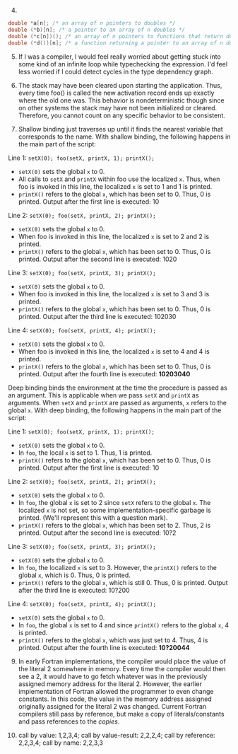 4)
```c
double *a[n]; /* an array of n pointers to doubles */
double (*b)[n]; /* a pointer to an array of n doubles */
double (*c[n])(); /* an array of n pointers to functions that return doubles */
double (*d())[n]; /* a function returning a pointer to an array of n doubles */
```
5) If I was a compiler, I would feel really worried about getting stuck into some kind of an infinite loop while
typechecking the expression. I'd feel less worried if I could detect cycles in the type dependency graph.

7) The stack may have been cleared upon starting the application. Thus, every time foo() is called the
new activation record ends up exactly where the old one was. This behavior is nondeterministic though since
on other systems the stack may have not been initialized or cleared. Therefore, you cannot count on any
specific behavior to be consistent.

8) Shallow binding just traverses up until it finds the nearest variable that corresponds to the name. With shallow binding, the following happens in the main part of the script:

Line 1:
`setX(0); foo(setX, printX, 1); printX();`

* `setX(0)` sets the global `x` to 0.
* All calls to `setX` and `printX` within foo use the localized `x`. Thus, when foo is invoked in this line, the localized `x` is set to 1 and 1 is printed.
* `printX()` refers to the global `x`, which has been set to 0. Thus, 0 is printed.
Output after the first line is executed: 10

Line 2:
`setX(0); foo(setX, printX, 2); printX();`

* `setX(0)` sets the global `x` to 0.
* When foo is invoked in this line, the localized `x` is set to 2 and 2 is printed.
* `printX()` refers to the global `x`, which has been set to 0. Thus, 0 is printed.
Output after the second line is executed: 1020

Line 3:
`setX(0); foo(setX, printX, 3); printX();`
* `setX(0)` sets the global `x` to 0.
* When foo is invoked in this line, the localized `x` is set to 3 and 3 is printed.
* `printX()` refers to the global `x`, which has been set to 0. Thus, 0 is printed.
Output after the third line is executed: 102030

Line 4:
`setX(0); foo(setX, printX, 4); printX();`
* `setX(0)` sets the global `x` to 0.
* When foo is invoked in this line, the localized `x` is set to 4 and 4 is printed.
* `printX()` refers to the global `x`, which has been set to 0. Thus, 0 is printed.
Output after the fourth line is executed: **10203040**

Deep binding binds the environment at the time the procedure is passed as an argument. This is applicable when we pass `setX` and `printX` as arguments. When `setX` and `printX` are passed as arguments, `x` refers to the global `x`. With deep binding, the following happens in the main part of the script:

Line 1:
`setX(0); foo(setX, printX, 1); printX();`
* `setX(0)` sets the global `x` to 0.
* In `foo`, the local `x` is set to 1. Thus, 1 is printed.
* `printX()` refers to the global `x`, which has been set to 0. Thus, 0 is printed.
Output after the first line is executed: 10

Line 2:
`setX(0); foo(setX, printX, 2); printX();`

* `setX(0)` sets the global `x` to 0.
* In `foo`, the global `x` is set to 2 since `setX` refers to the global `x`. The localized `x` is not set, so some implementation-specific garbage is printed. (We'll represent this with a question mark).
* `printX()` refers to the global `x`, which has been set to 2. Thus, 2 is printed.
Output after the second line is executed: 10?2

Line 3:
`setX(0); foo(setX, printX, 3); printX();`

* `setX(0)` sets the global `x` to 0.
* In `foo`, the localized `x` is set to 3. However, the `printX()` refers to the global `x`, which is 0. Thus, 0 is printed.
* `printX()` refers to the global `x`, which is still 0. Thus, 0 is printed.
Output after the third line is executed: 10?200

Line 4:
`setX(0); foo(setX, printX, 4); printX();`
* `setX(0)` sets the global `x` to 0.
* In `foo`, the global `x` is set to 4 and since `printX()` refers to the global `x`, 4 is printed.
* `printX()` refers to the global `x`, which was just set to 4. Thus, 4 is printed.
Output after the fourth line is executed: **10?20044**

9) In early Fortran implementations, the compiler would place the value of the literal 2 somewhere in memory. Every time the compiler would then see a 2, it would have to go fetch whatever was in the previously assigned memory address for the literal 2. However, the earlier implementation of Fortran allowed the programmer to even change constants. In this code, the value in the memory address assigned originally assigned for the literal 2 was changed.
Current Fortran compilers still pass by reference, but make a copy of literals/constants and pass references to the _copies_.

10) call by value: 1,2,3,4;
    call by value-result: 2,2,2,4;
    call by reference: 2,2,3,4;
    call by name: 2,2,3,3

